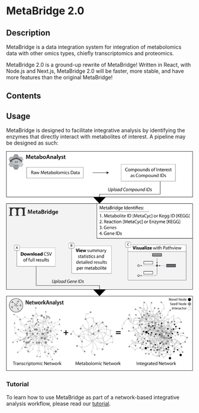 # MetaBridge 2.0

## Description

MetaBridge is a data integration system for integration of metabolomics data with other omics types, chiefly transcriptomics and proteomics.

MetaBridge 2.0 is a ground-up rewrite of MetaBridge! Written in React, with Node.js and Next.js, MetaBridge 2.0 will be faster, more stable, and have more features than the original MetaBridge!

## Contents

## Usage

MetaBridge is designed to facilitate integrative analysis by identifying the enzymes that directly interact with metabolites of interest. A pipeline may be designed as such:

![Pipeline Schema](./figure.png)

### Tutorial

To learn how to use MetaBridge as part of a network-based integrative analysis workflow, please read our [tutorial](./tutorial/tutorial.md).
